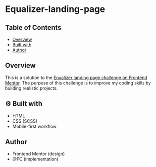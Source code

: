 # Equalizer-landing-page

## Table of Contents
- [Overview](#overview)
- [Built with](#-built-with)
- [Author](#author)

## Overview
This is a solution to the [Equalizer landing page challenge on Frontend Mentor](https://www.frontendmentor.io/challenges/equalizer-landing-page-7VJ4gp3DE). The purpose of this challenge is to improve my coding skills by building realistic projects.


## ⚙ Built with
- HTML
- CSS (SCSS)
- Mobile-first workflow

## Author
- Frontend Mentor (design)
- @FC (implementation)
